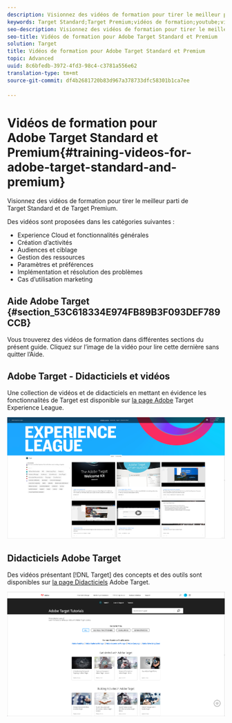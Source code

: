 ```yaml
---
description: Visionnez des vidéos de formation pour tirer le meilleur parti de Target Standard et de Target Premium.
keywords: Target Standard;Target Premium;vidéos de formation;youtube;vidéos;formation vidéo
seo-description: Visionnez des vidéos de formation pour tirer le meilleur parti de Target Standard et de Target Premium.
seo-title: Vidéos de formation pour Adobe Target Standard et Premium
solution: Target
title: Vidéos de formation pour Adobe Target Standard et Premium
topic: Advanced
uuid: 8c6bfedb-3972-4fd3-98c4-c3781a556e62
translation-type: tm+mt
source-git-commit: df4b2681720b83d967a378733dfc58301b1ca7ee

---
```



# Vidéos de formation pour Adobe Target Standard et Premium{#training-videos-for-adobe-target-standard-and-premium}

Visionnez des vidéos de formation pour tirer le meilleur parti de Target Standard et de Target Premium.

Des vidéos sont proposées dans les catégories suivantes :

* Experience Cloud et fonctionnalités générales
* Création d’activités
* Audiences et ciblage
* Gestion des ressources
* Paramètres et préférences
* Implémentation et résolution des problèmes
* Cas d’utilisation marketing

## Aide Adobe Target  {#section_53C618334E974FB89B3F093DEF789CCB}

Vous trouverez des vidéos de formation dans différentes sections du présent guide. Cliquez sur l’image de la vidéo pour lire cette dernière sans quitter l’Aide.

## Adobe Target - Didacticiels et vidéos

Une collection de vidéos et de didacticiels en mettant en évidence les fonctionnalités de Target est disponible sur [la page Adobe](https://guided.adobe.com/#recommended/solutions/target) Target Experience League.

![Vidéos de la League League](/help/c-intro/assets/experience-league.png)

## Didacticiels Adobe Target

Des vidéos présentant [!DNL Target] des concepts et des outils sont disponibles sur [la page Didacticiels](https://helpx.adobe.com/target/tutorials.html) Adobe Target.

![Didacticiels Adobe Target](/help/c-intro/assets/adobe-target-tutorials.png)
